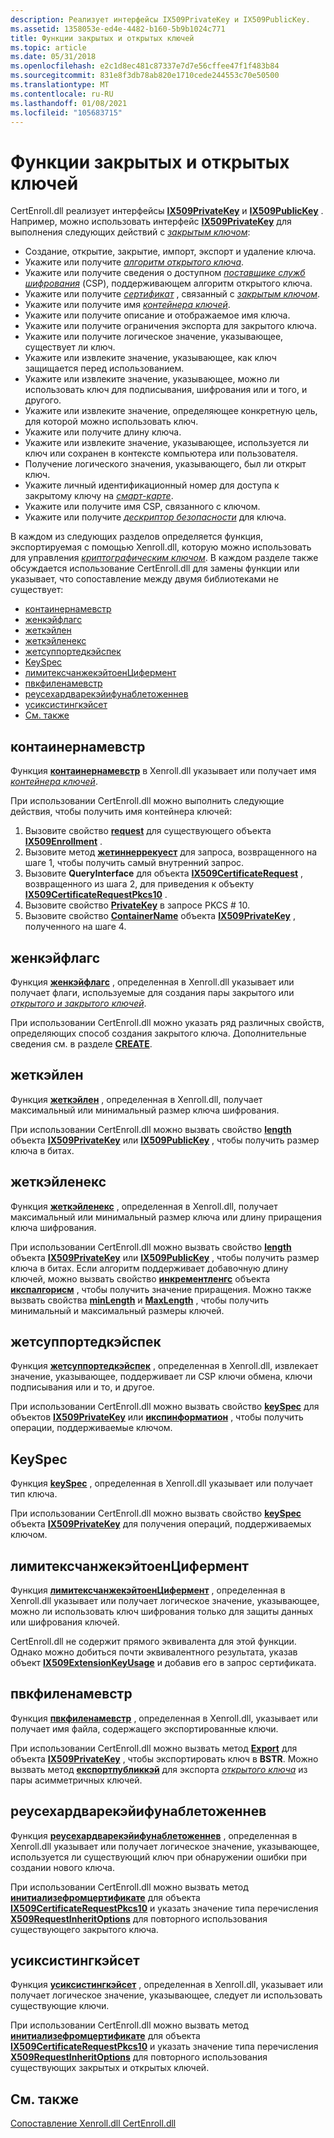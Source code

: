 ```yaml
---
description: Реализует интерфейсы IX509PrivateKey и IX509PublicKey.
ms.assetid: 1358053e-ed4e-4482-b160-5b9b1024c771
title: Функции закрытых и открытых ключей
ms.topic: article
ms.date: 05/31/2018
ms.openlocfilehash: e2c1d8ec481c87337e7d7e56cffee47f1f483b84
ms.sourcegitcommit: 831e8f3db78ab820e1710cede244553c70e50500
ms.translationtype: MT
ms.contentlocale: ru-RU
ms.lasthandoff: 01/08/2021
ms.locfileid: "105683715"
---
```

# <a name="private-and-public-key-functions"></a>Функции закрытых и открытых ключей

CertEnroll.dll реализует интерфейсы [**IX509PrivateKey**](/windows/desktop/api/CertEnroll/nn-certenroll-ix509privatekey) и [**IX509PublicKey**](/windows/desktop/api/CertEnroll/nn-certenroll-ix509publickey) . Например, можно использовать интерфейс [**IX509PrivateKey**](/windows/desktop/api/CertEnroll/nn-certenroll-ix509privatekey) для выполнения следующих действий с [*закрытым ключом*](/windows/desktop/SecGloss/p-gly):

-   Создание, открытие, закрытие, импорт, экспорт и удаление ключа.
-   Укажите или получите [*алгоритм открытого ключа*](/windows/desktop/SecGloss/p-gly).
-   Укажите или получите сведения о доступном [*поставщике служб шифрования*](/windows/desktop/SecGloss/c-gly) (CSP), поддерживающем алгоритм открытого ключа.
-   Укажите или получите [*сертификат*](/windows/desktop/SecGloss/c-gly) , связанный с [*закрытым ключом*](/windows/desktop/SecGloss/p-gly).
-   Укажите или получите имя [*контейнера ключей*](/windows/desktop/SecGloss/k-gly).
-   Укажите или получите описание и отображаемое имя ключа.
-   Укажите или получите ограничения экспорта для закрытого ключа.
-   Укажите или получите логическое значение, указывающее, существует ли ключ.
-   Укажите или извлеките значение, указывающее, как ключ защищается перед использованием.
-   Укажите или извлеките значение, указывающее, можно ли использовать ключ для подписывания, шифрования или и того, и другого.
-   Укажите или извлеките значение, определяющее конкретную цель, для которой можно использовать ключ.
-   Укажите или получите длину ключа.
-   Укажите или извлеките значение, указывающее, используется ли ключ или сохранен в контексте компьютера или пользователя.
-   Получение логического значения, указывающего, был ли открыт ключ.
-   Укажите личный идентификационный номер для доступа к закрытому ключу на [*смарт-карте*](/windows/desktop/SecGloss/s-gly).
-   Укажите или получите имя CSP, связанного с ключом.
-   Укажите или получите [*дескриптор безопасности*](/windows/desktop/SecGloss/s-gly) для ключа.

В каждом из следующих разделов определяется функция, экспортируемая с помощью Xenroll.dll, которую можно использовать для управления [*криптографическим ключом*](/windows/desktop/SecGloss/c-gly). В каждом разделе также обсуждается использование CertEnroll.dll для замены функции или указывает, что сопоставление между двумя библиотеками не существует:

-   [контаинернамевстр](#containernamewstr)
-   [женкэйфлагс](#genkeyflags)
-   [жеткэйлен](#getkeylenex)
-   [жеткэйленекс](#getkeylenex)
-   [жетсуппортедкэйспек](#getsupportedkeyspec)
-   [KeySpec](#getsupportedkeyspec)
-   [лимитексчанжекэйтоенЦифермент](#limitexchangekeytoencipherment)
-   [пвкфиленамевстр](#pvkfilenamewstr)
-   [реусехардварекэйифунаблетоженнев](#reusehardwarekeyifunabletogennew)
-   [усиксистингкэйсет](#useexistingkeyset)
-   [См. также](#related-topics)

## <a name="containernamewstr"></a>контаинернамевстр

Функция [**контаинернамевстр**](/windows/desktop/api/xenroll/nf-xenroll-ienroll-get_containernamewstr) в Xenroll.dll указывает или получает имя [*контейнера ключей*](/windows/desktop/SecGloss/k-gly).

При использовании CertEnroll.dll можно выполнить следующие действия, чтобы получить имя контейнера ключей:

1.  Вызовите свойство [**request**](/windows/desktop/api/CertEnroll/nf-certenroll-ix509enrollment-get_request) для существующего объекта [**IX509Enrollment**](/windows/desktop/api/CertEnroll/nn-certenroll-ix509enrollment) .
2.  Вызовите метод [**жетиннеррекуест**](/windows/desktop/api/CertEnroll/nf-certenroll-ix509certificaterequest-getinnerrequest) для запроса, возвращенного на шаге 1, чтобы получить самый внутренний запрос.
3.  Вызовите **QueryInterface** для объекта [**IX509CertificateRequest**](/windows/desktop/api/CertEnroll/nn-certenroll-ix509certificaterequest) , возвращенного из шага 2, для приведения к объекту [**IX509CertificateRequestPkcs10**](/windows/desktop/api/CertEnroll/nn-certenroll-ix509certificaterequestpkcs10) .
4.  Вызовите свойство [**PrivateKey**](/windows/desktop/SecCrypto/privatekey) в запросе PKCS \# 10.
5.  Вызовите свойство [**ContainerName**](/windows/desktop/api/CertEnroll/nf-certenroll-ix509privatekey-get_containername) объекта [**IX509PrivateKey**](/windows/desktop/api/CertEnroll/nn-certenroll-ix509privatekey) , полученного на шаге 4.

## <a name="genkeyflags"></a>женкэйфлагс

Функция [**женкэйфлагс**](/windows/desktop/api/xenroll/nf-xenroll-ienroll-get_genkeyflags) , определенная в Xenroll.dll указывает или получает флаги, используемые для создания пары закрытого или [*открытого и закрытого ключей*](/windows/desktop/SecGloss/p-gly).

При использовании CertEnroll.dll можно указать ряд различных свойств, определяющих способ создания закрытого ключа. Дополнительные сведения см. в разделе [**CREATE**](/windows/desktop/api/CertEnroll/nf-certenroll-ix509privatekey-create).

## <a name="getkeylen"></a>жеткэйлен

Функция [**жеткэйлен**](/windows/desktop/api/xenroll/nf-xenroll-ienroll2-getkeylen) , определенная в Xenroll.dll, получает максимальный или минимальный размер ключа шифрования.

При использовании CertEnroll.dll можно вызвать свойство [**length**](/windows/desktop/api/CertEnroll/nf-certenroll-ix509privatekey-get_length) объекта [**IX509PrivateKey**](/windows/desktop/api/CertEnroll/nn-certenroll-ix509privatekey) или [**IX509PublicKey**](/windows/desktop/api/CertEnroll/nn-certenroll-ix509publickey) , чтобы получить размер ключа в битах.

## <a name="getkeylenex"></a>жеткэйленекс

Функция [**жеткэйленекс**](/windows/desktop/api/xenroll/nf-xenroll-ienroll4-getkeylenex) , определенная в Xenroll.dll, получает максимальный или минимальный размер ключа или длину приращения ключа шифрования.

При использовании CertEnroll.dll можно вызвать свойство [**length**](/windows/desktop/api/CertEnroll/nf-certenroll-ix509privatekey-get_length) объекта [**IX509PrivateKey**](/windows/desktop/api/CertEnroll/nn-certenroll-ix509privatekey) или [**IX509PublicKey**](/windows/desktop/api/CertEnroll/nn-certenroll-ix509publickey) , чтобы получить размер ключа в битах. Если алгоритм поддерживает добавочную длину ключей, можно вызвать свойство [**инкрементленгс**](/windows/desktop/api/CertEnroll/nf-certenroll-icspalgorithm-get_incrementlength) объекта [**икспалгорисм**](/windows/desktop/api/CertEnroll/nn-certenroll-icspalgorithm) , чтобы получить значение приращения. Можно также вызвать свойства [**minLength**](/windows/desktop/api/CertEnroll/nf-certenroll-icspalgorithm-get_minlength) и [**MaxLength**](/windows/desktop/api/CertEnroll/nf-certenroll-icspalgorithm-get_maxlength) , чтобы получить минимальный и максимальный размеры ключей.

## <a name="getsupportedkeyspec"></a>жетсуппортедкэйспек

Функция [**жетсуппортедкэйспек**](/windows/desktop/api/xenroll/nf-xenroll-ienroll2-getsupportedkeyspec) , определенная в Xenroll.dll, извлекает значение, указывающее, поддерживает ли CSP ключи обмена, ключи подписывания или и то, и другое.

При использовании CertEnroll.dll можно вызвать свойство [**keySpec**](/windows/desktop/api/CertEnroll/nf-certenroll-ix509privatekey-get_keyspec) для объектов [**IX509PrivateKey**](/windows/desktop/api/CertEnroll/nn-certenroll-ix509privatekey) или [**икспинформатион**](/windows/desktop/api/CertEnroll/nn-certenroll-icspinformation) , чтобы получить операции, поддерживаемые ключом.

## <a name="keyspec"></a>KeySpec

Функция [**keySpec**](/windows/desktop/api/xenroll/nf-xenroll-ienroll-get_keyspec) , определенная в Xenroll.dll указывает или получает тип ключа.

При использовании CertEnroll.dll можно вызвать свойство [**keySpec**](/windows/desktop/api/CertEnroll/nf-certenroll-ix509privatekey-get_keyspec) объекта [**IX509PrivateKey**](/windows/desktop/api/CertEnroll/nn-certenroll-ix509privatekey) для получения операций, поддерживаемых ключом.

## <a name="limitexchangekeytoencipherment"></a>лимитексчанжекэйтоенЦифермент

Функция [**лимитексчанжекэйтоенЦифермент**](/windows/desktop/api/xenroll/nf-xenroll-ienroll2-get_limitexchangekeytoencipherment) , определенная в Xenroll.dll указывает или получает логическое значение, указывающее, можно ли использовать ключ шифрования только для защиты данных или шифрования ключей.

CertEnroll.dll не содержит прямого эквивалента для этой функции. Однако можно добиться почти эквивалентного результата, указав объект [**IX509ExtensionKeyUsage**](/windows/desktop/api/CertEnroll/nn-certenroll-ix509extensionkeyusage) и добавив его в запрос сертификата.

## <a name="pvkfilenamewstr"></a>пвкфиленамевстр

Функция [**пвкфиленамевстр**](/windows/desktop/api/xenroll/nf-xenroll-ienroll-get_pvkfilenamewstr) , определенная в Xenroll.dll, указывает или получает имя файла, содержащего экспортированные ключи.

При использовании CertEnroll.dll можно вызвать метод [**Export**](/windows/desktop/api/CertEnroll/nf-certenroll-ix509privatekey-export) для объекта [**IX509PrivateKey**](/windows/desktop/api/CertEnroll/nn-certenroll-ix509privatekey) , чтобы экспортировать ключ в **BSTR**. Можно вызвать метод [**експортпубликкэй**](/windows/desktop/api/CertEnroll/nf-certenroll-ix509privatekey-exportpublickey) для экспорта [*открытого ключа*](/windows/desktop/SecGloss/p-gly) из пары асимметричных ключей.

## <a name="reusehardwarekeyifunabletogennew"></a>реусехардварекэйифунаблетоженнев

Функция [**реусехардварекэйифунаблетоженнев**](/windows/desktop/api/xenroll/nf-xenroll-ienroll2-get_reusehardwarekeyifunabletogennew) , определенная в Xenroll.dll указывает или получает логическое значение, указывающее, используется ли существующий ключ при обнаружении ошибки при создании нового ключа.

При использовании CertEnroll.dll можно вызвать метод [**инитиализефромцертификате**](/windows/desktop/api/CertEnroll/nf-certenroll-ix509certificaterequestpkcs10-initializefromcertificate) для объекта [**IX509CertificateRequestPkcs10**](/windows/desktop/api/CertEnroll/nn-certenroll-ix509certificaterequestpkcs10) и указать значение типа перечисления [**X509RequestInheritOptions**](/windows/desktop/api/CertEnroll/ne-certenroll-x509requestinheritoptions) для повторного использования существующего закрытого ключа.

## <a name="useexistingkeyset"></a>усиксистингкэйсет

Функция [**усиксистингкэйсет**](/windows/desktop/api/xenroll/nf-xenroll-ienroll-get_useexistingkeyset) , определенная в Xenroll.dll, указывает или получает логическое значение, указывающее, следует ли использовать существующие ключи.

При использовании CertEnroll.dll можно вызвать метод [**инитиализефромцертификате**](/windows/desktop/api/CertEnroll/nf-certenroll-ix509certificaterequestpkcs10-initializefromcertificate) для объекта [**IX509CertificateRequestPkcs10**](/windows/desktop/api/CertEnroll/nn-certenroll-ix509certificaterequestpkcs10) и указать значение типа перечисления [**X509RequestInheritOptions**](/windows/desktop/api/CertEnroll/ne-certenroll-x509requestinheritoptions) для повторного использования существующих закрытых и открытых ключей.

## <a name="related-topics"></a>См. также

<dl> <dt>

[Сопоставление Xenroll.dll CertEnroll.dll](mapping-xenroll-dll-to-certenroll-dll.md)
</dt> </dl>

 

 
